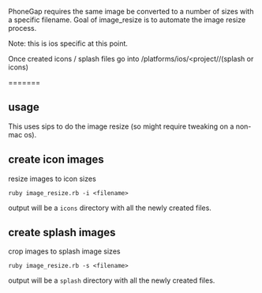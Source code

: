 PhoneGap requires the same image be converted to a number of sizes with a specific filename.  Goal of image_resize is to automate the image resize process. 

Note:  this is ios specific at this point.

Once created icons / splash files go into <project>/platforms/ios/<project/<resources>/(splash or icons)

=======

usage
-----
This uses sips to do the image resize (so might require tweaking on a non-mac os).

create icon images
--------------------
resize images to icon sizes

```
ruby image_resize.rb -i <filename>
```

output will be a ```icons``` directory with all the newly created files.

create splash images
--------------------
crop images to splash image sizes

```
ruby image_resize.rb -s <filename>
```

output will be a ```splash``` directory with all the newly created files.
